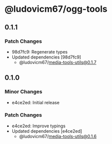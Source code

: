 # @ludovicm67/ogg-tools

## 0.1.1

### Patch Changes

- 98d7fc9: Regenerate types
- Updated dependencies [98d7fc9]
  - @ludovicm67/media-tools-utils@0.1.7

## 0.1.0

### Minor Changes

- e4ce2ed: Initial release

### Patch Changes

- e4ce2ed: Improve typings
- Updated dependencies [e4ce2ed]
  - @ludovicm67/media-tools-utils@0.1.6
